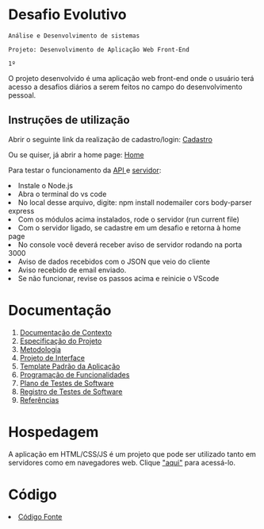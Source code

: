 # Desafio Evolutivo

`Análise e Desenvolvimento de sistemas`

`Projeto: Desenvolvimento de Aplicação Web Front-End`

`1º`

O projeto desenvolvido é uma aplicação web front-end onde o usuário terá acesso a desafios diários a serem feitos no campo do desenvolvimento pessoal. 

## Instruções de utilização

Abrir o seguinte link da realização de cadastro/login: <a href = "https://icei-puc-minas-pmv-ads.github.io/pmv-ads-2024-e1-proj-web-t15-desafio-evolutivo/index.html"> Cadastro </a>

Ou se quiser, já abrir a home page: <a href = "https://icei-puc-minas-pmv-ads.github.io/pmv-ads-2024-e1-proj-web-t15-desafio-evolutivo/homepage.html"> Home </a>

Para testar o funcionamento da <a href ="src/inscricaodesafio.JS"> API </a> e <a href= "src/EnviodeLembretes(servidor).js"> servidor</a>:

<li>Instale o Node.js</li>
<li>Abra o terminal do vs code</li>
<li>No local desse arquivo, digite: npm install nodemailer cors body-parser express</li>
<li>Com os módulos acima instalados, rode o servidor (run current file)</li>
<li>Com o servidor ligado, se cadastre em um desafio e retorna à home page</li>
<li>No console você deverá receber aviso de servidor rodando na porta 3000</li>
<li>Aviso de dados recebidos com o JSON que veio do cliente</li>
<li>Aviso recebido de email enviado.</li>
<li>Se não funcionar, revise os passos acima e reinicie o VScode</li>

# Documentação

<ol>
<li><a href="docs/01-Documentação de Contexto.md"> Documentação de Contexto</a></li>
<li><a href="docs/02-Especificação do Projeto.md"> Especificação do Projeto</a></li>
<li><a href="docs/03-Metodologia.md"> Metodologia</a></li>
<li><a href="docs/04-Projeto de Interface.md"> Projeto de Interface</a></li>
<li><a href="docs/05-Template Padrão da Aplicação.md"> Template Padrão da Aplicação</a></li>
<li><a href="docs/06-Programação de Funcionalidades.md"> Programação de Funcionalidades</a></li>
<li><a href="docs/07-Plano de Testes de Software.md"> Plano de Testes de Software</a></li>
<li><a href="docs/08-Registro de Testes de Software.md"> Registro de Testes de Software</a></li>
<li><a href="docs/09-Referências.md"> Referências</a></li>
</ol>

# Hospedagem
A aplicação em HTML/CSS/JS é um projeto que pode ser utilizado tanto em servidores como em navegadores web. Clique <a href= https://icei-puc-minas-pmv-ads.github.io/pmv-ads-2024-e1-proj-web-t15-desafio-evolutivo/>"aqui"</a> para acessá-lo.
# Código

<li><a href="/src"> Código Fonte</a></li>

